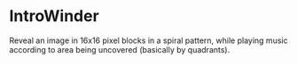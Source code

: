 # IntroWinder
Reveal an image in 16x16 pixel blocks in a spiral pattern, while playing music according to area being uncovered (basically by quadrants).
